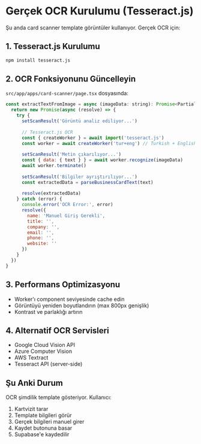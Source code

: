 # Gerçek OCR Kurulumu (Tesseract.js)

Şu anda card scanner template görüntüler kullanıyor. Gerçek OCR için:

## 1. Tesseract.js Kurulumu
```bash
npm install tesseract.js
```

## 2. OCR Fonksiyonunu Güncelleyin
`src/app/apps/card-scanner/page.tsx` dosyasında:

```javascript
const extractTextFromImage = async (imageData: string): Promise<Partial<ScannedCard>> => {
  return new Promise(async (resolve) => {
    try {
      setScanResult('Görüntü analiz ediliyor...')
      
      // Tesseract.js OCR
      const { createWorker } = await import('tesseract.js')
      const worker = await createWorker('tur+eng') // Turkish + English
      
      setScanResult('Metin çıkarılıyor...')
      const { data: { text } } = await worker.recognize(imageData)
      await worker.terminate()
      
      setScanResult('Bilgiler ayrıştırılıyor...')
      const extractedData = parseBusinessCardText(text)
      
      resolve(extractedData)
    } catch (error) {
      console.error('OCR Error:', error)
      resolve({
        name: 'Manuel Giriş Gerekli',
        title: '',
        company: '',
        email: '',
        phone: '',
        website: ''
      })
    }
  })
}
```

## 3. Performans Optimizasyonu
- Worker'ı component seviyesinde cache edin
- Görüntüyü yeniden boyutlandırın (max 800px genişlik)
- Kontrast ve parlaklığı artırın

## 4. Alternatif OCR Servisleri
- Google Cloud Vision API
- Azure Computer Vision
- AWS Textract
- Tesseract API (server-side)

## Şu Anki Durum
OCR şimdilik template gösteriyor. Kullanıcı:
1. Kartvizit tarar
2. Template bilgileri görür  
3. Gerçek bilgileri manuel girer
4. Kaydet butonuna basar
5. Supabase'e kaydedilir